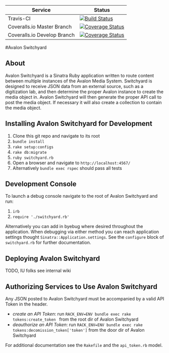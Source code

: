 | Service | Status|
--- | --- |
| Travis-CI | [![Build Status](https://travis-ci.org/avalonmediasystem/avalon-switchyard.svg)](https://travis-ci.org/avalonmediasystem/avalon-switchyard)
| Coveralls.io Master Branch | [![Coverage Status](https://coveralls.io/repos/avalonmediasystem/avalon-switchyard/badge.svg?branch=master&service=github)](https://coveralls.io/github/avalonmediasystem/avalon-switchyard?branch=master)
| Coveralls.io Develop Branch | [![Coverage Status](https://coveralls.io/repos/avalonmediasystem/avalon-switchyard/badge.svg?branch=master&service=github)](https://coveralls.io/github/avalonmediasystem/avalon-switchyard?branch=develop)

#Avalon Switchyard

## About

Avalon Switchyard is a Sinatra Ruby application written to route content between multiple instances of the Avalon Media System.  Switchyard is designed to receive JSON data from an external source, such as a digitization lab, and then determine the proper Avalon instance to create the media object in.  Avalon Switchyard will then generate the proper API call to post the media object.  If necessary it will also create a collection to contain the media object.


## Installing Avalon Switchyard for Development

1.  Clone this git repo and navigate to its root
1.  `bundle install`
1.  `rake setup:configs`
1.  `rake db:migrate`
1.  `ruby switchyard.rb`
1.  Open a browser and navigate to `http://localhost:4567/`
1.  Alternatively `bundle exec rspec` should pass all tests

## Development Console

To launch a debug console navigate to the root of Avalon Switchyard and run:

1. `irb`
1. `require './switchyard.rb'`

Alternatively you can add in byebug where desired throughout the application.  When debugging via either method you can reach application settings thought `Sinatra::Application.settings`.  See the `configure` block of `switchyard.rb` for further documentation.


## Deploying Avalon Switchyard

TODO, IU folks see internal wiki

## Authorizing Services to Use Avalon Switchyard

Any JSON posted to Avalon Switchyard must be accompanied by a valid API Token in the header.

* _create an API Token_: run `RACK_ENV=ENV bundle exec rake tokens:create_token ` from the root dir of Avalon Switchyard
* _deauthorize an API Token_: run `RACK_ENV=ENV bundle exec rake tokens:decomission_token['token']` from the door dir of Avalon Switchyard

For additional documentation see the `Rakefile` and the `api_token.rb` model.
